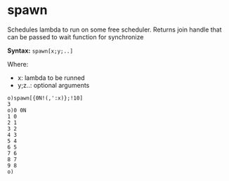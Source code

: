 # spawn

Schedules lambda to run on some free scheduler. Returns join handle that can be passed to wait function for synchronize

**Syntax:** ```spawn[x;y;..]```

Where:

- x: lambda to be runned
- y;z..: optional arguments

```o
o)spawn[{0N!(,':x)};!10]
3
o)0 0N
1 0
2 1
3 2
4 3
5 4
6 5
7 6
8 7
9 8
o)
```
